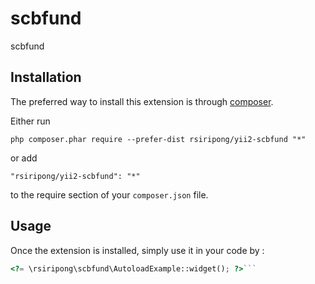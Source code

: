 scbfund
=======
scbfund

Installation
------------

The preferred way to install this extension is through [composer](http://getcomposer.org/download/).

Either run

```
php composer.phar require --prefer-dist rsiripong/yii2-scbfund "*"
```

or add

```
"rsiripong/yii2-scbfund": "*"
```

to the require section of your `composer.json` file.


Usage
-----

Once the extension is installed, simply use it in your code by  :

```php
<?= \rsiripong\scbfund\AutoloadExample::widget(); ?>```